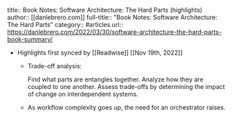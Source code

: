title:: Book Notes: Software Architecture: The Hard Parts (highlights)
author:: [[danlebrero.com]]
full-title:: "Book Notes: Software Architecture: The Hard Parts"
category:: #articles
url:: https://danlebrero.com/2022/03/30/software-architecture-the-hard-parts-book-summary/

- Highlights first synced by [[Readwise]] [[Nov 19th, 2022]]
	- Trade-off analysis:
	  
	    Find what parts are entangles together.
	    Analyze how they are coupled to one another.
	    Assess trade-offs by determining the impact of change on interdependent systems.
	- As workflow complexity goes up, the need for an orchestrator raises.